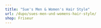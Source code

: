 ```yaml
---
title: "Sue's Men & Women's Hair Style"
url: /dupo/sues-men-und-womens-hair-style/
shop: Friseur
---
```

